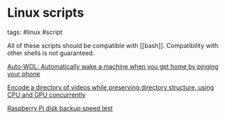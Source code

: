 # Linux scripts

tags: #linux #script

All of these scripts should be compatible with [[bash]]. Compatibility with other shells is not guaranteed.

[Auto-WOL: Automatically wake a machine when you get home by pinging your phone](Auto-WOL.md)

[Encode a directory of videos while preserving directory structure, using CPU and GPU concurrently](Massencode.md)

[Raspberry Pi disk backup speed test](Raspberry%20Pi%20disk%20backup%20speed%20test.md)